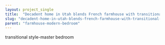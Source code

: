 ```yaml
---
layout: project_single
title:  "Decadent home in Utah blends French farmhouse with transitional style"
slug: "decadent-home-in-utah-blends-french-farmhouse-with-transitional-style"
parent: "farmhouse-modern-bedroom"
---
```

transitional style-master bedroom